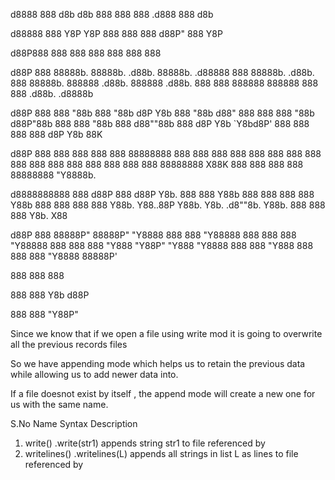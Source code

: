 ﻿d8888                                          888 d8b                        d8b          888                 888                     888          .d888 888 d8b

d88888                                          888 Y8P                        Y8P          888                 888                     888         d88P"  888 Y8P

d88P888                                          888                                         888                 888                     888         888    888

d88P 888 88888b.  88888b.   .d88b.  88888b.   .d88888 888 88888b.   .d88b.       888 88888b.  888888 .d88b.       888888 .d88b.  888  888 888888      888888 888 888  .d88b.  .d8888b

d88P  888 888 "88b 888 "88b d8P  Y8b 888 "88b d88" 888 888 888 "88b d88P"88b      888 888 "88b 888   d88""88b      888   d8P  Y8b `Y8bd8P' 888         888    888 888 d8P  Y8b 88K

d88P   888 888  888 888  888 88888888 888  888 888  888 888 888  888 888  888      888 888  888 888   888  888      888   88888888   X88K   888         888    888 888 88888888 "Y8888b.

d8888888888 888 d88P 888 d88P Y8b.     888  888 Y88b 888 888 888  888 Y88b 888      888 888  888 Y88b. Y88..88P      Y88b. Y8b.     .d8""8b. Y88b.       888    888 888 Y8b.          X88

d88P     888 88888P"  88888P"   "Y8888  888  888  "Y88888 888 888  888  "Y88888      888 888  888  "Y888 "Y88P"        "Y888 "Y8888  888  888  "Y888      888    888 888  "Y8888   88888P'

888      888                                                   888

888      888                                              Y8b d88P

888      888                                               "Y88P"

Since we know that if we open a file using write mod it is going to overwrite all the previous records files

So we have appending mode which helps us to retain the previous data while allowing us to add newer data into.

If a file doesnot exist by itself , the append mode will create a new one for us with the same name.

S.No        Name            Syntax                          Description

1. write()         <filehandle>.write(str1)        appends string str1 to file referenced by <filehandle>
1. writelines()    <filehandle>.writelines(L)      appends all strings in list L as lines to file referenced by <filehandle>
